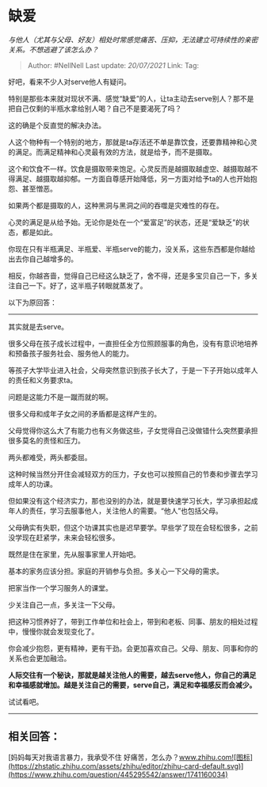 # 缺爱
*与他人（尤其与父母、好友）相处时常感觉痛苦、压抑，无法建立可持续性的亲密关系。不想逃避了该怎么办？*

> Author: #NellNell
> Last update: *20/07/2021*
> Link:
> Tag:

好吧，看来不少人对serve他人有疑问。

特别是那些本来就对现状不满、感觉“缺爱”的人，让ta主动去serve别人？那不是把自己仅剩的半瓶水拿给别人喝？自己不是要渴死了吗？

这的确是个反直觉的解决办法。

人这个物种有一个特别的地方，那就是ta存活还不单是靠饮食，还要靠精神和心灵的满足。而满足精神和心灵最有效的方法，就是给予，而不是摄取。

这个和饮食不一样。饮食是摄取带来饱足。心灵反而是越摄取越虚空、越摄取越不得满足、越摄取越抑郁。一方面自尊感开始降低，另一方面对给予ta的人也开始抱怨、甚至憎恶。

如果两个都是摄取的人，这种黑洞与黑洞之间的吞噬是灾难性的存在。

心灵的满足是从给予始。无论你是处在一个“爱富足”的状态，还是“爱缺乏”的状态，都是如此。

你现在只有半瓶满足、半瓶爱、半瓶serve的能力，没关系，这些东西都是你越给出去你自己越增多的。

相反，你越吝啬，觉得自己已经这么缺乏了，舍不得，还是多宝贝自己一下，多关注自己一下。好了，这半瓶子转眼就蒸发了。

以下为原回答：

---

其实就是去serve。

很多父母在孩子成长过程中，一直担任全方位照顾服事的角色，没有有意识地培养和预备孩子服务社会、服务他人的能力。

等孩子大学毕业进入社会，父母突然意识到孩子长大了，于是一下子开始以成年人的责任和义务要求ta。

问题是这能力不是一蹴而就的啊。

很多父母和成年子女之间的矛盾都是这样产生的。

父母觉得你这么大了有能力也有义务做这些，子女觉得自己没做错什么突然要承担很多莫名的责怪和压力。

两头都难受，两头都委屈。

这种时候当然分开住会减轻双方的压力，子女也可以按照自己的节奏和步骤去学习成年人的功课。

但如果没有这个经济实力，那也没别的办法，就是要快速学习长大，学习承担起成年人的责任，学习去服事他人，关注他人的需要。“他人”也包括父母。

父母确实有失职，但这个功课其实也是迟早要学。早些学了现在会轻松很多，之前没学现在赶紧学，未来会轻松很多。

既然是住在家里，先从服事家里人开始吧。

基本的家务应该分担。家庭的开销参与负担。多关心一下父母的需求。

把家当作一个学习服务人的课堂。

少关注自己一点，多关注一下父母。

把这种习惯养好了，带到工作单位和社会上，带到和老板、同事、朋友的相处过程中，慢慢你就会发现变化了。

你会减少抱怨，更有精神，更有干劲。会更加喜欢自己。父母、朋友、同事和你的关系也会更加融洽。

**人际交往有一个秘诀，那就是越关注他人的需要，越去serve他人，你自己的满足和幸福感就增加。越是关注自己的需要，serve自己，满足和幸福感反而会减少。**

试试看吧。

---

## 相关回答：

[妈妈每天对我语言暴力，我承受不住 好痛苦，怎么办？​www.zhihu.com![图标](https://zhstatic.zhihu.com/assets/zhihu/editor/zhihu-card-default.svg)](https://www.zhihu.com/question/445295542/answer/1741160034)
